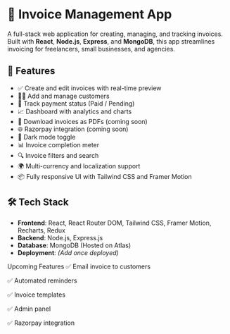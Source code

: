 # 🧾 Invoice Management App

A full-stack web application for creating, managing, and tracking invoices. Built with **React**, **Node.js**, **Express**, and **MongoDB**, this app streamlines invoicing for freelancers, small businesses, and agencies.

## 🚀 Features

- ✅ Create and edit invoices with real-time preview
- 🧑‍💼 Add and manage customers
- 💸 Track payment status (Paid / Pending)
- 📈 Dashboard with analytics and charts
- 📄 Download invoices as PDFs (coming soon)
- 🌐 Razorpay integration (coming soon)
- 🌙 Dark mode toggle
- 📊 Invoice completion meter
- 🔍 Invoice filters and search
- 🌍 Multi-currency and localization support
- 📦 Fully responsive UI with Tailwind CSS and Framer Motion

## 🛠️ Tech Stack

- **Frontend**: React, React Router DOM, Tailwind CSS, Framer Motion, Recharts, Redux
- **Backend**: Node.js, Express.js
- **Database**: MongoDB (Hosted on Atlas)
- **Deployment**: *(Add once deployed)*



 Upcoming Features
✅ Email invoice to customers

✅ Automated reminders

✅ Invoice templates

✅ Admin panel

✅ Razorpay integration


